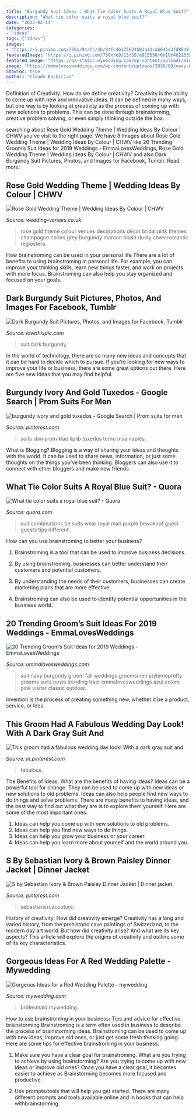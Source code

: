```yaml
---
title: "Burgundy Suit Ideas : What Tie Color Suits A Royal Blue Suit?"
description: "What tie color suits a royal blue suit?"
date: "2023-02-14"
categories:
- "ideas"
tags: ["ideas"]
images:
- "https://i.pinimg.com/736x/94/fc/4b/94fc4b175624501a4dcab645e2fd8640.jpg"
featuredImage: "https://i.pinimg.com/736x/e9/15/55/e915556f6b1bb4d215356ebdaab0b30c.jpg"
featured_image: "https://qa-static.mywedding.com/wp-content/uploads/migrated/images/skyword/plum-oak.jpg"
image: "https://emmalovesweddings.com/wp-content/uploads/2018/09/navy-blue-and-burgundy-grooms-suit-wedding-ideas.jpg"
ShowToc: true
author: "Claude Bashirian"
---
```



Definition of Creativity: How do we define creativity?
Creativity is the ability to come up with new and innovative ideas. It can be defined in many ways, but one way is by looking at creativity as the process of coming up with new solutions to problems. This can be done through brainstorming, creative problem solving, or even simply thinking outside the box.

	

		
searching about Rose Gold Wedding Theme | Wedding Ideas By Colour | CHWV you've visit to the right page. We have 8 Images about Rose Gold Wedding Theme | Wedding Ideas By Colour | CHWV like 20 Trending Groom’s Suit Ideas for 2019 Weddings - EmmaLovesWeddings, Rose Gold Wedding Theme | Wedding Ideas By Colour | CHWV and also Dark Burgundy Suit Pictures, Photos, and Images for Facebook, Tumblr. Read more:
		
    
## Rose Gold Wedding Theme | Wedding Ideas By Colour | CHWV

<img loading=lazy src="https://www.wedding-venues.co.uk/sites/default/files/rose-gold-wedding-theme-Pinnable.jpg" onerror="this.onerror=null;this.src='https://tse2.mm.bing.net/th?id=OIP.91WVMh724pjYW4gzHATASgHaKD&amp;pid=15.1';" alt="Rose Gold Wedding Theme | Wedding Ideas By Colour | CHWV">

_Source: wedding-venues.co.uk_

>rose gold theme colour venues decorations decor bridal pink themes champagne colors grey burgundy maroon blush dusty chwv romantic regiosfera. 

	

How brainstroming can be used in your personal life
There are a lot of benefits to using brainstroming in personal life. For example, you can improve your thinking skills, learn new things faster, and work on projects with more focus. Brainstroming can also help you stay organized and focused on your goals.

    
## Dark Burgundy Suit Pictures, Photos, And Images For Facebook, Tumblr

<img loading=lazy src="http://www.lovethispic.com/uploaded_images/302231-Dark-Burgundy-Suit.jpg" onerror="this.onerror=null;this.src='https://tse3.mm.bing.net/th?id=OIP.uNdPm3a_Dz9_SCrNrOATFQHaLH&amp;pid=15.1';" alt="Dark Burgundy Suit Pictures, Photos, and Images for Facebook, Tumblr">

_Source: lovethispic.com_

>suit dark burgundy. 

	

In the world of technology, there are so many new ideas and concepts that it can be hard to decide which to pursue. If you're looking for new ways to improve your life or business, there are some great options out there. Here are five new ideas that you may find helpful.

    
## Burgundy Ivory And Gold Tuxedos - Google Search | Prom Suits For Men

<img loading=lazy src="https://i.pinimg.com/736x/e9/15/55/e915556f6b1bb4d215356ebdaab0b30c.jpg" onerror="this.onerror=null;this.src='https://tse3.mm.bing.net/th?id=OIP.wVNZZltByibMfVPsTFhiKQAAAA&amp;pid=15.1';" alt="burgundy ivory and gold tuxedos - Google Search | Prom suits for men">

_Source: pinterest.com_

>suits slim prom klad liplib tuxedos terno msa naples. 

	

What is Blogging?
Blogging is a way of sharing your ideas and thoughts with the world. It can be used to share news, information, or just some thoughts on the things you’ve been thinking. Bloggers can also use it to connect with other bloggers and make new friends.

    
## What Tie Color Suits A Royal Blue Suit? - Quora

<img loading=lazy src="https://qph.fs.quoracdn.net/main-qimg-5dc7e143a6b8ce55ab7b6ce18cbe9ea7" onerror="this.onerror=null;this.src='https://tse4.mm.bing.net/th?id=OIP.XcfhQ6a4zlWre2zhjL6epwHaIV&amp;pid=15.1';" alt="What tie color suits a royal blue suit? - Quora">

_Source: quora.com_

>suit combinations tie suits wear royal man purple bewakoof guest guests tips different. 

	

How can you use brainstroming to better your business?
1. Brainstroming is a tool that can be used to improve business decisions.
2. By using brainstroming, businesses can better understand their customers and potential customers.

3. By understanding the needs of their customers, businesses can create marketing plans that are more effective.

4. Brainstroming can also be used to identify potential opportunities in the business world.

    
## 20 Trending Groom’s Suit Ideas For 2019 Weddings - EmmaLovesWeddings

<img loading=lazy src="https://emmalovesweddings.com/wp-content/uploads/2018/09/navy-blue-and-burgundy-grooms-suit-wedding-ideas.jpg" onerror="this.onerror=null;this.src='https://tse3.mm.bing.net/th?id=OIP._k8evMkSuf7k--99VzRxVAHaJ7&amp;pid=15.1';" alt="20 Trending Groom’s Suit Ideas for 2019 Weddings - EmmaLovesWeddings">

_Source: emmalovesweddings.com_

>suit navy burgundy groom fall weddings groomsmen stylemepretty grooms suits novio trending traje emmalovesweddings azul colors pink visitar classic outdoor. 

	

Invention is the process of creating something new, whether it be a product, service, or Idea.

    
## This Groom Had A Fabulous Wedding Day Look! With A Dark Gray Suit And

<img loading=lazy src="https://i.pinimg.com/736x/f5/dd/45/f5dd45fe1aa746fe1c61e194cb3e2544.jpg" onerror="this.onerror=null;this.src='https://tse1.mm.bing.net/th?id=OIP.El6n0ZvsDdZbQhkYIvpqyQHaJ3&amp;pid=15.1';" alt="This groom had a fabulous wedding day look! With a dark gray suit and">

_Source: in.pinterest.com_

>fabulous. 

	

The Benefits of Ideas: What are the benefits of having ideas?
Ideas can be a powerful tool for change. They can be used to come up with new ideas or new solutions to old problems. Ideas can also help people find new ways to do things and solve problems. There are many benefits to having ideas, and the best way to find out what they are is to explore them yourself. Here are some of the most important ones: 
1. Ideas can help you come up with new solutions to old problems.
2. Ideas can help you find new ways to do things.
3. Ideas can help you grow your business or your career.
4. Ideas can help you learn more about yourself and the world around you.

    
## S By Sebastian Ivory &amp; Brown Paisley Dinner Jacket | Dinner Jacket

<img loading=lazy src="https://i.pinimg.com/736x/94/fc/4b/94fc4b175624501a4dcab645e2fd8640.jpg" onerror="this.onerror=null;this.src='https://tse2.mm.bing.net/th?id=OIP.3jB7gPG6GHDyTlQYmLhBFgHaLn&amp;pid=15.1';" alt="S by Sebastian Ivory &amp; Brown Paisley Dinner Jacket | Dinner jacket">

_Source: pinterest.com_

>sebastiancruzcouture. 

	

History of creativity: How did creativity emerge?
Creativity has a long and varied history, from the prehistoric cave paintings of Switzerland, to the modern day art world. But how did creativity arise? And what are its key aspects? This article will explore the origins of creativity and outline some of its key characteristics.

    
## Gorgeous Ideas For A Red Wedding Palette - Mywedding

<img loading=lazy src="https://qa-static.mywedding.com/wp-content/uploads/migrated/images/skyword/plum-oak.jpg" onerror="this.onerror=null;this.src='https://tse3.mm.bing.net/th?id=OIP.E0ifN8hO-ko3yNJ5M8vQswHaLH&amp;pid=15.1';" alt="Gorgeous Ideas for a Red Wedding Palette - mywedding">

_Source: mywedding.com_

>bridesmaid mywedding. 

	

How to use brainstroming in your business: Tips and advice for effective brainstorming
Brainstroming is a term often used in business to describe the process of brainstorming ideas. Brainstroming can be used to come up with new ideas, improve old ones, or just get some fresh thinking going. Here are some tips for effective brainstroming in your business: 
1. Make sure you have a clear goal for brainstroming. What are you trying to achieve by using brainstorming? Are you trying to come up with new ideas or improve old ones? Once you have a clear goal, it becomes easier to achieve as Brainstorming becomes more focused and productive. 

2. Use prompts/tools that will help you get started. There are many different prompts and tools available online and in books that can help withbrainstorming.

